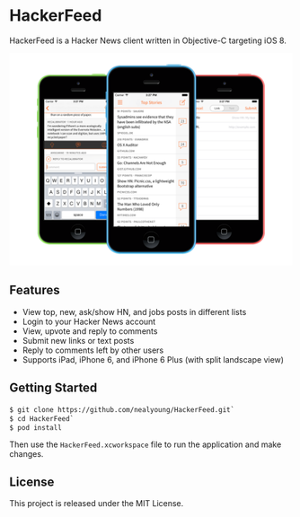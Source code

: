 # HackerFeed

HackerFeed is a Hacker News client written in Objective-C targeting iOS 8.

![Screenshot](https://github.com/nealyoung/HackerFeed/raw/master/header.png)

## Features

* View top, new, ask/show HN, and jobs posts in different lists
* Login to your Hacker News account
* View, upvote and reply to comments
* Submit new links or text posts
* Reply to comments left by other users
* Supports iPad, iPhone 6, and iPhone 6 Plus (with split landscape view)

## Getting Started

```
$ git clone https://github.com/nealyoung/HackerFeed.git`
$ cd HackerFeed`
$ pod install
```
Then use the `HackerFeed.xcworkspace` file to run the application and make changes.

## License
This project is released under the MIT License.